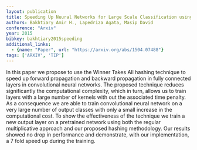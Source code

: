 ```yaml
---
layout: publication
title: Speeding Up Neural Networks for Large Scale Classification using WTA Hashing
authors: Bakhtiary Amir H., Lapedriza Agata, Masip David
conference: "Arxiv"
year: 2015
bibkey: bakhtiary2015speeding
additional_links:
  - {name: "Paper", url: "https://arxiv.org/abs/1504.07488"}
tags: ['ARXIV', 'TIP']
---
```

In this paper we propose to use the Winner Takes All hashing technique to speed up forward propagation and backward propagation in fully connected layers in convolutional neural networks. The proposed technique reduces significantly the computational complexity, which in turn, allows us to train layers with a large number of kernels with out the associated time penalty. As a consequence we are able to train convolutional neural network on a very large number of output classes with only a small increase in the computational cost. To show the effectiveness of the technique we train a new output layer on a pretrained network using both the regular multiplicative approach and our proposed hashing methodology. Our results showed no drop in performance and demonstrate, with our implementation, a 7 fold speed up during the training.
